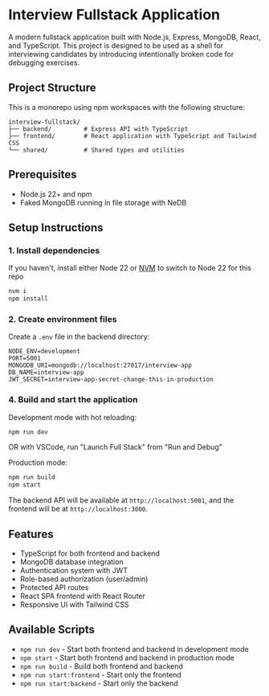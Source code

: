 # Interview Fullstack Application

A modern fullstack application built with Node.js, Express, MongoDB, React, and TypeScript. This project is designed to be used as a shell for interviewing candidates by introducing intentionally broken code for debugging exercises.

## Project Structure

This is a monorepo using npm workspaces with the following structure:

```
interview-fullstack/
├── backend/         # Express API with TypeScript
├── frontend/        # React application with TypeScript and Tailwind CSS
└── shared/          # Shared types and utilities
```

## Prerequisites

- Node.js 22+ and npm
- Faked MongoDB running in file storage with NeDB

## Setup Instructions

### 1. Install dependencies

If you haven't, install either Node 22 or [NVM](https://github.com/nvm-sh/nvm) to switch to Node 22 for this repo

```bash
nvm i
npm install
```

### 2. Create environment files

Create a `.env` file in the backend directory:

```
NODE_ENV=development
PORT=5001
MONGODB_URI=mongodb://localhost:27017/interview-app
DB_NAME=interview-app
JWT_SECRET=interview-app-secret-change-this-in-production
```

### 4. Build and start the application

Development mode with hot reloading:
```bash
npm run dev
```

OR with VSCode, run "Launch Full Stack" from "Run and Debug"

Production mode:
```bash
npm run build
npm start
```

The backend API will be available at `http://localhost:5001`, and the frontend will be at `http://localhost:3000`.

## Features

- TypeScript for both frontend and backend
- MongoDB database integration
- Authentication system with JWT
- Role-based authorization (user/admin)
- Protected API routes
- React SPA frontend with React Router
- Responsive UI with Tailwind CSS

## Available Scripts

- `npm run dev` - Start both frontend and backend in development mode
- `npm start` - Start both frontend and backend in production mode
- `npm run build` - Build both frontend and backend
- `npm run start:frontend` - Start only the frontend
- `npm run start:backend` - Start only the backend